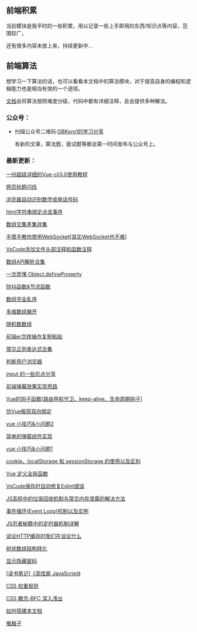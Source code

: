 
## 前端积累

当前模块是我平时的一些积累，用以记录一些上手即用的东西/知识点等内容，范围较广。

还有很多内容未放上来，持续更新中...

## 前端算法

想学习一下算法的话，也可以看看本文档中的算法模块，对于提高自身的编程和逻辑能力也是相当有效的一个途径。

[文档](/algorithm/)会将算法按照难度分级，代码中都有详细注释，且会提供多种解法。

### 公众号：

* 扫描公众号二维码:[OBKoro1的学习分享](https://user-gold-cdn.xitu.io/2018/5/1/1631b6f52f7e7015?w=344&h=344&f=jpeg&s=8317)

    有新的文章，算法题，面试题等都会第一时间发布与公众号上。

### 最新更新：

[一份超级详细的Vue-cli3.0使用教程](http://obkoro1.com/web_accumulate/accumulate/tool/%E4%B8%80%E4%BB%BD%E8%B6%85%E7%BA%A7%E8%AF%A6%E7%BB%86%E7%9A%84Vue-cli3.0%E4%BD%BF%E7%94%A8%E6%95%99%E7%A8%8B.html)

[网页标题闪烁](http://obkoro1.com/web_accumulate/accumulate/effect/%E7%BD%91%E9%A1%B5%E6%A0%87%E9%A2%98%E9%97%AA%E7%83%81.html)

[浏览器自动识别数字成电话号码](http://obkoro1.com/web_accumulate/accumulate/tool/%E6%B5%8F%E8%A7%88%E5%99%A8%E8%87%AA%E5%8A%A8%E8%AF%86%E5%88%AB%E6%95%B0%E5%AD%97%E6%88%90%E7%94%B5%E8%AF%9D%E5%8F%B7%E7%A0%81.html)

[html字符串绑定点击事件](http://obkoro1.com/web_accumulate/accumulate/JS/%E5%AD%97%E7%AC%A6%E4%B8%B2%E7%BB%91%E5%AE%9A%E7%82%B9%E5%87%BB%E4%BA%8B%E4%BB%B6.html)

[数组交集差集并集](http://obkoro1.com/web_accumulate/accumulate/JS/%E6%95%B0%E7%BB%84%E4%BA%A4%E9%9B%86%E5%B7%AE%E9%9B%86.html)

[手摸手教你使用WebSocket[其实WebSocket也不难]](http://obkoro1.com/web_accumulate/accumulate/JS/%E6%89%8B%E6%91%B8%E6%89%8B%E6%95%99%E4%BD%A0%E4%BD%BF%E7%94%A8WebSocket.html#%E6%89%8B%E6%91%B8%E6%89%8B%E6%95%99%E4%BD%A0%E4%BD%BF%E7%94%A8websocket-%E5%85%B6%E5%AE%9Ewebsocket%E4%B9%9F%E4%B8%8D%E9%9A%BE)

[VsCode添加文件头部注释和函数注释](http://obkoro1.com/web_accumulate/accumulate/tool/koroFileHeader.html)

[数组API解析合集](http://obkoro1.com/web_accumulate/accumulate/JS/%E6%95%B0%E7%BB%84API%E8%A7%A3%E6%9E%90%E5%90%88%E9%9B%86.html)

[一次弄懂 Object.defineProperty](http://obkoro1.com/web_accumulate/accumulate/JS/Object.defineProperty.html)

[防抖函数&节流函数](http://obkoro1.com/web_accumulate/accumulate/JS/%E5%87%BD%E6%95%B0%E9%98%B2%E6%8A%96%E5%92%8C%E5%87%BD%E6%95%B0%E8%8A%82%E6%B5%81.html)

[数组完全乱序](http://obkoro1.com/web_accumulate/accumulate/JS/%E6%95%B0%E7%BB%84%E5%AE%8C%E5%85%A8%E4%B9%B1%E5%BA%8F.html)

[多维数组展开](http://obkoro1.com/web_accumulate/accumulate/JS/%E5%A4%9A%E7%BB%B4%E6%95%B0%E7%BB%84%E5%B1%95%E5%BC%80.html)

[随机数数组](http://obkoro1.com/web_accumulate/accumulate/JS/%E9%9A%8F%E6%9C%BA%E6%95%B0%E7%BB%84%E6%88%90%E7%9A%84%E6%95%B0%E7%BB%84.html)

[前端er怎样操作复制粘贴](http://obkoro1.com/web_accumulate/accumulate/effect/%E5%A4%8D%E5%88%B6%E7%B2%98%E8%B4%B4%E7%B3%BB%E5%88%97.html)

[常见正则表达式合集](http://obkoro1.com/web_accumulate/accumulate/effect/%E6%AD%A3%E5%88%99%E8%A1%A8%E8%BE%BE%E5%BC%8F%E6%94%B6%E9%9B%86.html)

[判断用户浏览器](http://obkoro1.com/web_accumulate/accumulate/effect/%E5%88%A4%E6%96%AD%E7%94%A8%E6%88%B7%E6%B5%8F%E8%A7%88%E5%99%A8.html)

[input 的一些坑点分享](http://obkoro1.com/web_accumulate/accumulate/effect/input%E7%9A%84%E4%B8%80%E4%BA%9B%E5%9D%91%E7%82%B9%E5%88%86%E4%BA%AB.html)

[前端弹幕效果实现思路](http://obkoro1.com/web_accumulate/accumulate/effect/%E5%89%8D%E7%AB%AF%E5%BC%B9%E5%B9%95%E6%95%88%E6%9E%9C%E5%AE%9E%E7%8E%B0%E6%80%9D%E8%B7%AF.html)

[Vue的钩子函数[路由导航守卫、keep-alive、生命周期钩子]](http://obkoro1.com/web_accumulate/accumulate/Vue/vue%E9%92%A9%E5%AD%90%E5%87%BD%E6%95%B0.html)

[仿Vue极简双向绑定](http://obkoro1.com/web_accumulate/accumulate/Vue/%E6%9E%81%E7%AE%80%E5%8F%8C%E5%90%91%E7%BB%91%E5%AE%9A.html)

[vue 小技巧&小问题2](http://obkoro1.com/web_accumulate/accumulate/Vue/%E4%BD%A0%E6%88%96%E8%AE%B8%E4%B8%8D%E7%9F%A5%E9%81%93Vue%E7%9A%84%E8%BF%99%E4%BA%9B%E5%B0%8F%E6%8A%80%E5%B7%A7.html)

[简单的弹窗组件实现](http://obkoro1.com/web_accumulate/accumulate/Vue/%E5%BC%B9%E7%AA%97.html#%E7%AE%80%E5%8D%95%E7%9A%84%E5%BC%B9%E7%AA%97%E7%BB%84%E4%BB%B6%E5%AE%9E%E7%8E%B0)

[vue 小技巧&小问题1](http://obkoro1.com/web_accumulate/accumulate/Vue/vue%E5%B0%8F%E6%8A%80%E5%B7%A7.html)

[cookie、localStorage 和 sessionStorage 的使用以及区别](http://obkoro1.com/web_accumulate/accumulate/JS/cookie%E5%92%8Cstorage%E7%9A%84%E4%BD%BF%E7%94%A8%E4%BB%A5%E5%8F%8A%E5%8C%BA%E5%88%AB.html)

[Vue 定义全局函数](http://obkoro1.com/web_accumulate/accumulate/Vue/vue%E5%AE%9A%E4%B9%89%E5%85%A8%E5%B1%80%E5%87%BD%E6%95%B0.html)

[VsCode保存时自动修复Eslint错误](http://obkoro1.com/web_accumulate/accumulate/tool/Eslint%E8%87%AA%E5%8A%A8%E4%BF%AE%E5%A4%8D%E6%A0%BC%E5%BC%8F%E9%94%99%E8%AF%AF.html)

[JS高程中的垃圾回收机制与常见内存泄露的解决方法](http://obkoro1.com/web_accumulate/accumulate/tool/js%E5%9E%83%E5%9C%BE%E5%9B%9E%E6%94%B6%E6%9C%BA%E5%88%B6.html)

[事件循环(Event Loop)机制以及实例](http://obkoro1.com/web_accumulate/accumulate/tool/js%E4%BA%8B%E4%BB%B6%E5%BE%AA%E7%8E%AF%E6%9C%BA%E5%88%B6.html#%E4%BA%8B%E4%BB%B6%E5%BE%AA%E7%8E%AF-event-loop-%E6%9C%BA%E5%88%B6%E4%BB%A5%E5%8F%8A%E5%AE%9E%E4%BE%8B)

[JS忍者秘籍中的定时器机制详解](http://obkoro1.com/web_accumulate/accumulate/tool/%E5%BF%8D%E8%80%85%E7%A7%98%E7%B1%8D%E5%AE%9A%E6%97%B6%E5%99%A8%E6%9C%BA%E5%88%B6.html)

[谈论HTTP缓存时我们在谈论什么](http://obkoro1.com/web_accumulate/accumulate/tool/http%E7%BC%93%E5%AD%98.html)

[树状数组结构转化](http://obkoro1.com/web_accumulate/accumulate/interviewQuestion/%E6%A0%91%E7%8A%B6%E6%95%B0%E7%BB%84%E7%BB%93%E6%9E%84%E8%BD%AC%E5%8C%96.html)

[显示隐藏密码](http://obkoro1.com/web_accumulate/accumulate/effect/%E6%98%BE%E7%A4%BA%E9%9A%90%E8%97%8F%E5%AF%86%E7%A0%81.html#%E6%98%BE%E7%A4%BA%E9%9A%90%E8%97%8F%E5%AF%86%E7%A0%81)

[[读书笔记]《高性能 JavaScript》](http://obkoro1.com/web_accumulate/accumulate/amateur/%E9%AB%98%E6%80%A7%E8%83%BDjs.html)

[CSS 权重规则](http://obkoro1.com/web_accumulate/accumulate/CSS/CSS%E6%9D%83%E9%87%8D%E8%A7%84%E5%88%99.html)

[CSS 概念-BFC 深入浅出](http://obkoro1.com/web_accumulate/accumulate/CSS/CSS%E6%A6%82%E5%BF%B5-BFC%E6%B7%B1%E5%85%A5%E6%B5%85%E5%87%BA.html)

[如何搭建本文档](http://obkoro1.com/web_accumulate/accumulate/amateur/VuePress%E6%96%87%E6%A1%A3.html)

[推箱子](http://obkoro1.com/web_accumulate/accumulate/amateur/%E6%8E%A8%E7%AE%B1%E5%AD%90.html)